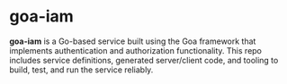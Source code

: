 # goa-iam

**goa-iam** is a Go-based service built using the Goa framework that implements
authentication and authorization functionality. This repo includes service
definitions, generated server/client code, and tooling to build, test, and run
the service reliably.
